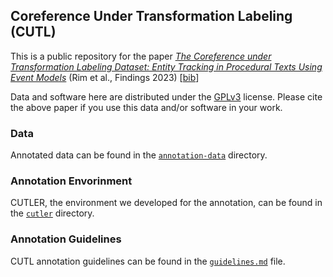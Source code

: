 ## Coreference Under Transformation Labeling (CUTL)

This is a public repository for the paper [_The Coreference under Transformation Labeling Dataset: Entity Tracking in Procedural Texts Using Event Models_](https://aclanthology.org/2023.findings-acl.788) (Rim et al., Findings 2023) [[bib](https://aclanthology.org/2023.findings-acl.788.bib)]

Data and software here are distributed under the [GPLv3](LICENSE) license. Please cite the above paper if you use this data and/or software in your work.

### Data

Annotated data can be found in the [`annotation-data`](annotation-data) directory. 

### Annotation Envorinment

CUTLER, the environment we developed for the annotation, can be found in the [`cutler`](cutler) directory.

### Annotation Guidelines

CUTL annotation guidelines can be found in the [`guidelines.md`](guidelines.md) file.

